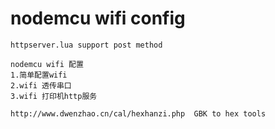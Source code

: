 # nodemcu wifi config 
```
httpserver.lua support post method
```
```
nodemcu wifi 配置
1.简单配置wifi 
2.wifi 透传串口
3.wifi 打印机http服务

```

```
http://www.dwenzhao.cn/cal/hexhanzi.php  GBK to hex tools
```